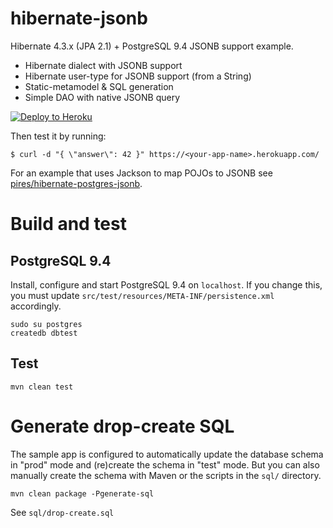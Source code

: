 hibernate-jsonb
======================

Hibernate 4.3.x (JPA 2.1) + PostgreSQL 9.4 JSONB support example.

* Hibernate dialect with JSONB support
* Hibernate user-type for JSONB support (from a String)
* Static-metamodel & SQL generation
* Simple DAO with native JSONB query

[![Deploy to Heroku](https://www.herokucdn.com/deploy/button.png)](https://heroku.com/deploy)

Then test it by running:

```
$ curl -d "{ \"answer\": 42 }" https://<your-app-name>.herokuapp.com/
```

For an example that uses Jackson to map POJOs to JSONB
see [pires/hibernate-postgres-jsonb](https://github.com/pires/hibernate-postgres-jsonb).

# Build and test

## PostgreSQL 9.4

Install, configure and start PostgreSQL 9.4 on ```localhost```. If you change this, you must update ```src/test/resources/META-INF/persistence.xml``` accordingly.

```
sudo su postgres
createdb dbtest
```

## Test

```
mvn clean test
```

# Generate drop-create SQL

The sample app is configured to automatically update the database schema in "prod" mode
and (re)create the schema in "test" mode. But you can also manually create the schema
with Maven or the scripts in the `sql/` directory.

```
mvn clean package -Pgenerate-sql
```

See ```sql/drop-create.sql```
